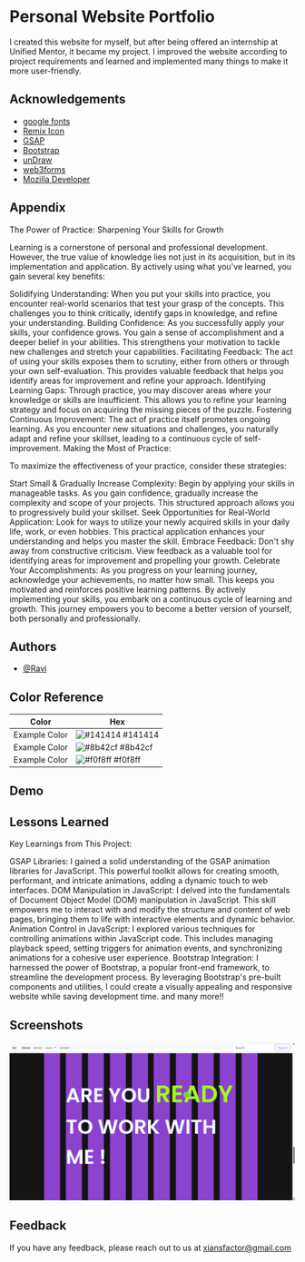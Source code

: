 
# Personal Website Portfolio

I created this website for myself, but after being offered an internship at Unified Mentor, it became my project. I improved the website according to project requirements and learned and implemented many things to make it more user-friendly.

## Acknowledgements

 - [google fonts](https://fonts.google.com/)
 - [Remix Icon](https://remixicon.com/)
 - [GSAP](https://gsap.com/)
 - [Bootstrap](https://getbootstrap.com/)
 - [unDraw](https://undraw.co/illustrations)
 - [web3forms](https://web3forms.com/)
 - [Mozilla Developer](https://developer.mozilla.org/en-US/docs/Web/SVG/Tutorial/Paths)


## Appendix

The Power of Practice: Sharpening Your Skills for Growth

Learning is a cornerstone of personal and professional development. However, the true value of knowledge lies not just in its acquisition, but in its implementation and application. By actively using what you've learned, you gain several key benefits:

Solidifying Understanding: When you put your skills into practice, you encounter real-world scenarios that test your grasp of the concepts. This challenges you to think critically, identify gaps in knowledge, and refine your understanding.
Building Confidence: As you successfully apply your skills, your confidence grows. You gain a sense of accomplishment and a deeper belief in your abilities. This strengthens your motivation to tackle new challenges and stretch your capabilities.
Facilitating Feedback: The act of using your skills exposes them to scrutiny, either from others or through your own self-evaluation. This provides valuable feedback that helps you identify areas for improvement and refine your approach.
Identifying Learning Gaps: Through practice, you may discover areas where your knowledge or skills are insufficient. This allows you to refine your learning strategy and focus on acquiring the missing pieces of the puzzle.
Fostering Continuous Improvement: The act of practice itself promotes ongoing learning. As you encounter new situations and challenges, you naturally adapt and refine your skillset, leading to a continuous cycle of self-improvement.
Making the Most of Practice:

To maximize the effectiveness of your practice, consider these strategies:

Start Small & Gradually Increase Complexity: Begin by applying your skills in manageable tasks. As you gain confidence, gradually increase the complexity and scope of your projects. This structured approach allows you to progressively build your skillset.
Seek Opportunities for Real-World Application: Look for ways to utilize your newly acquired skills in your daily life, work, or even hobbies. This practical application enhances your understanding and helps you master the skill.
Embrace Feedback: Don't shy away from constructive criticism. View feedback as a valuable tool for identifying areas for improvement and propelling your growth.
Celebrate Your Accomplishments: As you progress on your learning journey, acknowledge your achievements, no matter how small. This keeps you motivated and reinforces positive learning patterns.
By actively implementing your skills, you embark on a continuous cycle of learning and growth. This journey empowers you to become a better version of yourself, both personally and professionally.


## Authors

- [@Ravi](https://github.com/saneinfringer)

## Color Reference

| Color             | Hex                                                                |
| ----------------- | ------------------------------------------------------------------ |
| Example Color | ![#141414](https://via.placeholder.com/10/0a192f?text=+) #141414 |
| Example Color | ![#8b42cf](https://via.placeholder.com/10/f8f8f8?text=+) #8b42cf |
| Example Color | ![#f0f8ff](https://via.placeholder.com/10/00b48a?text=+) #f0f8ff |

## Demo




## Lessons Learned

Key Learnings from This Project:

GSAP Libraries: I gained a solid understanding of the GSAP animation libraries for JavaScript. This powerful toolkit allows for creating smooth, performant, and intricate animations, adding a dynamic touch to web interfaces.
DOM Manipulation in JavaScript: I delved into the fundamentals of Document Object Model (DOM) manipulation in JavaScript. This skill empowers me to interact with and modify the structure and content of web pages, bringing them to life with interactive elements and dynamic behavior.
Animation Control in JavaScript: I explored various techniques for controlling animations within JavaScript code. This includes managing playback speed, setting triggers for animation events, and synchronizing animations for a cohesive user experience.
Bootstrap Integration: I harnessed the power of Bootstrap, a popular front-end framework, to streamline the development process. By leveraging Bootstrap's pre-built components and utilities, I could create a visually appealing and responsive website while saving development time.
and many more!!


## Screenshots

![App Screenshot](screenshots/Screenshot%20(2).png)


## Feedback

If you have any feedback, please reach out to us at xiansfactor@gmail.com

